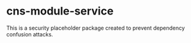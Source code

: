 # cns-module-service

This is a security placeholder package created to prevent dependency confusion attacks.